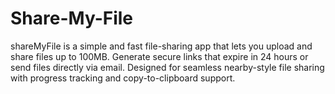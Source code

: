 # Share-My-File
shareMyFile is a simple and fast file-sharing app that lets you upload and share files up to 100MB. Generate secure links that expire in 24 hours or send files directly via email. Designed for seamless nearby-style file sharing with progress tracking and copy-to-clipboard support.
